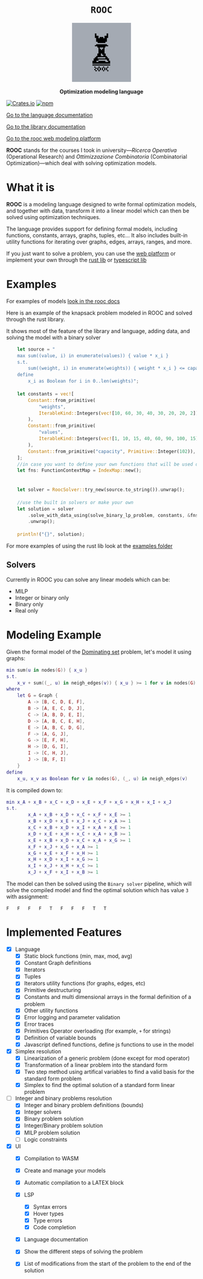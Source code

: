 <div align="center">
  <h1><code>ROOC</code></h1>
  <img src='./logo-original.png' width='156px'/>
  <p><strong>Optimization modeling language</strong></p>
</div>

[![Crates.io](https://img.shields.io/crates/v/rooc.svg)](https://crates.io/crates/rooc)
[![npm](https://img.shields.io/npm/v/@specy/rooc.svg)](https://www.npmjs.com/package/@specy/rooc)

[Go to the language documentation](https://rooc.specy.app/docs/rooc)

[Go to the library documentation](https://rooc.specy.app/docs/rooc)

[Go to the rooc web modeling platform](https://rooc.specy.app/)


**ROOC** stands for the courses I took in university—*Ricerca Operativa* (Operational Research) and *Ottimizzazione Combinatoria* (Combinatorial Optimization)—which deal with solving optimization models.

# What it is
**ROOC** is a modeling language designed to write formal optimization models, and together with data, transform it into a linear model which can then be solved using optimization techniques. 

The language provides support for defining formal models, including functions, constants, arrays, graphs, tuples, etc... It also includes built-in utility functions for iterating over graphs, edges, arrays, ranges, and more.

If you just want to solve a problem, you can use the [web platform](https://rooc.specy.app) or implement your own through the [rust lib](https://crates.io/crates/rooc) or [typescript lib](https://www.npmjs.com/package/@specy/rooc)
# Examples

For examples of models [look in the rooc docs](https://rooc.specy.app/docs/rooc/examples)

Here is an example of the knapsack problem modeled in ROOC and solved through the rust library.

It shows most of the feature of the library and language, adding data, and solving the model with a binary solver
```rust
    let source = "
    max sum((value, i) in enumerate(values)) { value * x_i }
    s.t.
        sum((weight, i) in enumerate(weights)) { weight * x_i } <= capacity
    define
        x_i as Boolean for i in 0..len(weights)";

    let constants = vec![
        Constant::from_primitive(
            "weights",
            IterableKind::Integers(vec![10, 60, 30, 40, 30, 20, 20, 2]).into_primitive(),
        ),
        Constant::from_primitive(
            "values",
            IterableKind::Integers(vec![1, 10, 15, 40, 60, 90, 100, 15]).into_primitive(),
        ),
        Constant::from_primitive("capacity", Primitive::Integer(102)),
    ];
    //in case you want to define your own functions that will be used during compilation
    let fns: FunctionContextMap = IndexMap::new();


    let solver = RoocSolver::try_new(source.to_string()).unwrap();

    //use the built in solvers or make your own
    let solution = solver
        .solve_with_data_using(solve_binary_lp_problem, constants, &fns)
        .unwrap();

    println!("{}", solution);
```


For more examples of using the rust lib look at the [examples folder](https://github.com/Specy/rooc/tree/main/examples)


## Solvers
Currently in ROOC you can solve any linear models which can be:
- MILP
- Integer or binary only
- Binary only
- Real only 

# Modeling Example
Given the formal model of the [Dominating set](https://en.wikipedia.org/wiki/Dominating_set) problem, let's model it using graphs:
```lua
min sum(u in nodes(G)) { x_u }
s.t. 
    x_v + sum((_, u) in neigh_edges(v)) { x_u } >= 1 for v in nodes(G)
where
    let G = Graph {
        A -> [B, C, D, E, F],
        B -> [A, E, C, D, J],
        C -> [A, B, D, E, I],
        D -> [A, B, C, E, H],
        E -> [A, B, C, D, G],
        F -> [A, G, J],
        G -> [E, F, H],
        H -> [D, G, I],
        I -> [C, H, J],
        J -> [B, F, I]
    }
define
    x_u, x_v as Boolean for v in nodes(G), (_, u) in neigh_edges(v)
```
It is compiled down to:
```lua
min x_A + x_B + x_C + x_D + x_E + x_F + x_G + x_H + x_I + x_J
s.t.
        x_A + x_B + x_D + x_C + x_F + x_E >= 1
        x_B + x_D + x_E + x_J + x_C + x_A >= 1
        x_C + x_B + x_D + x_I + x_A + x_E >= 1
        x_D + x_E + x_H + x_C + x_A + x_B >= 1
        x_E + x_B + x_D + x_C + x_A + x_G >= 1
        x_F + x_J + x_G + x_A >= 1
        x_G + x_E + x_F + x_H >= 1
        x_H + x_D + x_I + x_G >= 1
        x_I + x_J + x_H + x_C >= 1
        x_J + x_F + x_I + x_B >= 1
```
The model can then be solved using the `Binary solver` pipeline, which will solve the compiled model and find the optimal solution which has value `3` with assignment:
```
F	F	F	F	T	F	F	F	T	T
```

# Implemented Features 
- [x] Language
  - [x] Static block functions (min, max, mod, avg)
  - [x] Constant Graph definitions
  - [x] Iterators
  - [x] Tuples
  - [x] Iterators utility functions (for graphs, edges, etc)
  - [x] Primitive destructuring
  - [x] Constants and multi dimensional arrays in the formal definition of a problem
  - [x] Other utility functions
  - [x] Error logging and parameter validation 
  - [x] Error traces
  - [x] Primitives Operator overloading (for example, `+` for strings)
  - [x] Definition of variable bounds
  - [x] Javascript defined functions, define js functions to use in the model
- [x] Simplex resolution
  - [x] Linearization of a generic problem (done except for mod operator)
  - [x] Transformation of a linear problem into the standard form
  - [x] Two step method using artifical variables to find a valid basis for the standard form problem
  - [x] Simplex to find the optimal solution of a standard form linear problem
- [ ] Integer and binary problems resolution
  - [x] Integer and binary problem definitions (bounds)
  - [x] Integer solvers
  - [x] Binary problem solution
  - [x] Integer/Binary problem solution
  - [x] MILP problem solution
  - [ ] Logic constraints
- [x] UI
  - [x] Compilation to WASM
  - [x] Create and manage your models
  - [x] Automatic compilation to a LATEX block
  - [x] LSP
    - [x] Syntax errors
    - [x] Hover types
    - [x] Type errors
    - [x] Code completion
  - [x] Language documentation 
  - [x] Show the different steps of solving the problem
  - [x] List of modifications from the start of the problem to the end of the solution

